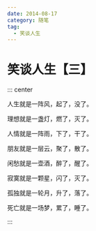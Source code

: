 ```yaml
---
date: 2014-08-17
category: 随笔
tag:
  - 笑谈人生
---
```


# 笑谈人生【三】

::: center

人生就是一阵风，起了，没了。

理想就是一盏灯，燃了，灭了。

人情就是一阵雨，下了，干了。

朋友就是一层云，聚了，散了。

闲愁就是一壶酒，醉了，醒了。

寂寞就是一颗星，闪了，灭了。

孤独就是一轮月，升了，落了。

死亡就是一场梦，累了，睡了。

:::
